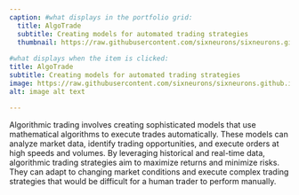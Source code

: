```yaml
---
caption: #what displays in the portfolio grid:
  title: AlgoTrade
  subtitle: Creating models for automated trading strategies
  thumbnail: https://raw.githubusercontent.com/sixneurons/sixneurons.github.io/master/assets/img/portfolio/st%20(1).jpg
  
#what displays when the item is clicked:
title: AlgoTrade
subtitle: Creating models for automated trading strategies
image: https://raw.githubusercontent.com/sixneurons/sixneurons.github.io/master/assets/img/portfolio/st%20(1).jpg
alt: image alt text

---
```


Algorithmic trading involves creating sophisticated models that use mathematical algorithms to execute trades automatically. These models can analyze market data, identify trading opportunities, and execute orders at high speeds and volumes. By leveraging historical and real-time data, algorithmic trading strategies aim to maximize returns and minimize risks. They can adapt to changing market conditions and execute complex trading strategies that would be difficult for a human trader to perform manually.

